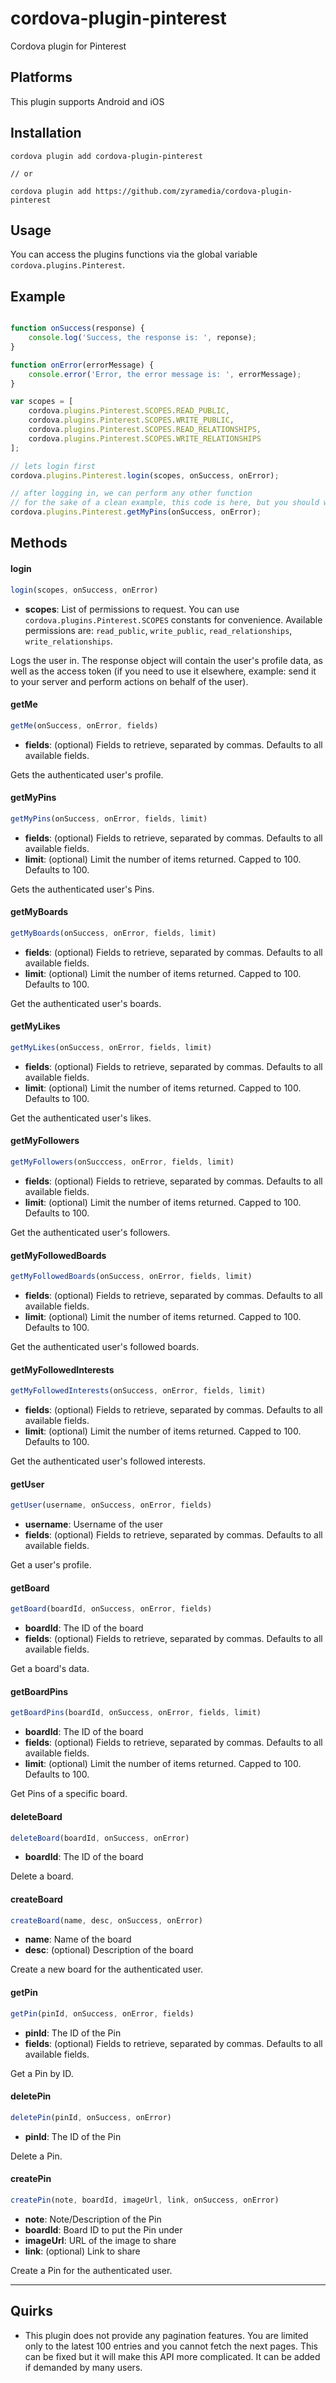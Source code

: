 # cordova-plugin-pinterest
Cordova plugin for Pinterest

## Platforms
This plugin supports Android and iOS

## Installation
```shell
cordova plugin add cordova-plugin-pinterest

// or 

cordova plugin add https://github.com/zyramedia/cordova-plugin-pinterest

```

## Usage

You can access the plugins functions via the global variable `cordova.plugins.Pinterest`.

## Example

```javascript

function onSuccess(response) {
    console.log('Success, the response is: ', reponse);
}

function onError(errorMessage) {
    console.error('Error, the error message is: ', errorMessage);
}

var scopes = [
    cordova.plugins.Pinterest.SCOPES.READ_PUBLIC,
    cordova.plugins.Pinterest.SCOPES.WRITE_PUBLIC,
    cordova.plugins.Pinterest.SCOPES.READ_RELATIONSHIPS,
    cordova.plugins.Pinterest.SCOPES.WRITE_RELATIONSHIPS
];

// lets login first
cordova.plugins.Pinterest.login(scopes, onSuccess, onError);

// after logging in, we can perform any other function
// for the sake of a clean example, this code is here, but you should wait for the login function to succeed first
cordova.plugins.Pinterest.getMyPins(onSuccess, onError);

```

## Methods

#### login
```javascript
login(scopes, onSuccess, onError)
```
  - **scopes**: List of permissions to request. You can use `cordova.plugins.Pinterest.SCOPES` constants for convenience. Available permissions are: `read_public`, `write_public`, `read_relationships`, `write_relationships`.

Logs the user in. The response object will contain the user's profile data, as well as the access token (if you need to use it elsewhere, example: send it to your server and perform actions on behalf of the user).


#### getMe
```javascript
getMe(onSuccess, onError, fields)
```
- **fields**: (optional) Fields to retrieve, separated by commas. Defaults to all available fields.

Gets the authenticated user's profile.

#### getMyPins
```javascript
getMyPins(onSuccess, onError, fields, limit)
```
- **fields**: (optional) Fields to retrieve, separated by commas. Defaults to all available fields.
- **limit**: (optional) Limit the number of items returned. Capped to 100. Defaults to 100.

Gets the authenticated user's Pins.

#### getMyBoards
```javascript
getMyBoards(onSuccess, onError, fields, limit)
```
- **fields**: (optional) Fields to retrieve, separated by commas. Defaults to all available fields.
- **limit**: (optional) Limit the number of items returned. Capped to 100. Defaults to 100.

Get the authenticated user's boards.

#### getMyLikes
```javascript
getMyLikes(onSuccess, onError, fields, limit)
```
- **fields**: (optional) Fields to retrieve, separated by commas. Defaults to all available fields.
- **limit**: (optional) Limit the number of items returned. Capped to 100. Defaults to 100.

Get the authenticated user's likes.

#### getMyFollowers
```javascript
getMyFollowers(onSucccess, onError, fields, limit)
```
- **fields**: (optional) Fields to retrieve, separated by commas. Defaults to all available fields.
- **limit**: (optional) Limit the number of items returned. Capped to 100. Defaults to 100.

Get the authenticated user's followers.

#### getMyFollowedBoards
```javascript
getMyFollowedBoards(onSuccess, onError, fields, limit)
```
- **fields**: (optional) Fields to retrieve, separated by commas. Defaults to all available fields.
- **limit**: (optional) Limit the number of items returned. Capped to 100. Defaults to 100.

Get the authenticated user's followed boards.

#### getMyFollowedInterests
```javascript
getMyFollowedInterests(onSuccess, onError, fields, limit)
```
- **fields**: (optional) Fields to retrieve, separated by commas. Defaults to all available fields.
- **limit**: (optional) Limit the number of items returned. Capped to 100. Defaults to 100.

Get the authenticated user's followed interests.

#### getUser
```javascript
getUser(username, onSuccess, onError, fields)
```
- **username**: Username of the user
- **fields**: (optional) Fields to retrieve, separated by commas. Defaults to all available fields.

Get a user's profile.

#### getBoard
```javascript
getBoard(boardId, onSuccess, onError, fields)
```
- **boardId**: The ID of the board
- **fields**: (optional) Fields to retrieve, separated by commas. Defaults to all available fields.

Get a board's data.

#### getBoardPins
```javascript
getBoardPins(boardId, onSuccess, onError, fields, limit)
```
- **boardId**: The ID of the board
- **fields**: (optional) Fields to retrieve, separated by commas. Defaults to all available fields.
- **limit**: (optional) Limit the number of items returned. Capped to 100. Defaults to 100.

Get Pins of a specific board.

#### deleteBoard
```javascript
deleteBoard(boardId, onSuccess, onError)
```
- **boardId**: The ID of the board

Delete a board.

#### createBoard
```javascript
createBoard(name, desc, onSuccess, onError)
```
- **name**: Name of the board
- **desc**: (optional) Description of the board

Create a new board for the authenticated user.

#### getPin
```javascript
getPin(pinId, onSuccess, onError, fields)
```
- **pinId**: The ID of the Pin
- **fields**: (optional) Fields to retrieve, separated by commas. Defaults to all available fields.

Get a Pin by ID.

#### deletePin
```javascript
deletePin(pinId, onSuccess, onError)
```
- **pinId**: The ID of the Pin

Delete a Pin.

#### createPin
```javascript
createPin(note, boardId, imageUrl, link, onSuccess, onError)
```
- **note**: Note/Description of the Pin
- **boardId**: Board ID to put the Pin under
- **imageUrl**: URL of the image to share
- **link**: (optional) Link to share

Create a Pin for the authenticated user.



---



## Quirks

- This plugin does not provide any pagination features. You are limited only to the latest 100 entries and you cannot fetch the next pages. This can be fixed but it will make this API more complicated. It can be added if demanded by many users.